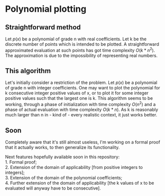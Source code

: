 # Polynomial plotting

## Straightforward method

Let $p(x)$ be a polynomial of grade n with real coefficients. Let k be the discrete number of points which is intended to be plotted.
A straightforward approximated evaluation at such points has got time complexity $O(k*n^2)$.
The approximation is due to the impossibility of representing real numbers.

## This algorithm

Let's initially consider a restriction of the problem.
Let $p(x)$ be a polynomial of grade n with integer coefficients.
One may want to plot the polynomial for k consecutive integer positive values of x, or to plot it for some integer positive values such that the largest one is k.
This algorithm seems to be working, through a phase of initialization with time complexity $O(n^2)$ and a phase of actual evaluation with time complexity $O(k*n)$.
As k is reasonably much larger than n in - kind of - every realistic context, it just works better.

## Soon

Completely aware that it's still almost useless, I'm working on a formal proof that it actually works, to then generalize its functionality.<br/>

Next features hopefully available soon in this repository:<br/>
    1. Formal proof;<br/>
    2. Extension of the domain of applicability [from positive integers to integers];<br/>
    3. Extension of the domain of the polynomial coefficients;<br/>
    4. Further extension of the domain of applicability [the k values of x to be evaluated will anyway have to be consecutive].


